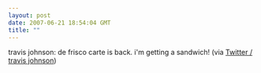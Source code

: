 ```yaml
---
layout: post
date: 2007-06-21 18:54:04 GMT
title: ""
---
```

travis johnson: de frisco carte is back. i'm getting a sandwich! (via <a href="http://twitter.com/travisj/statuses/115062162">Twitter / travis johnson</a>)